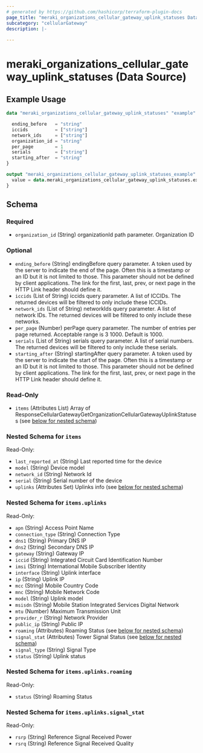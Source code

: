 ```yaml
---
# generated by https://github.com/hashicorp/terraform-plugin-docs
page_title: "meraki_organizations_cellular_gateway_uplink_statuses Data Source - terraform-provider-meraki"
subcategory: "cellularGateway"
description: |-
  
---
```


# meraki_organizations_cellular_gateway_uplink_statuses (Data Source)



## Example Usage

```terraform
data "meraki_organizations_cellular_gateway_uplink_statuses" "example" {

  ending_before   = "string"
  iccids          = ["string"]
  network_ids     = ["string"]
  organization_id = "string"
  per_page        = 1
  serials         = ["string"]
  starting_after  = "string"
}

output "meraki_organizations_cellular_gateway_uplink_statuses_example" {
  value = data.meraki_organizations_cellular_gateway_uplink_statuses.example.items
}
```

<!-- schema generated by tfplugindocs -->
## Schema

### Required

- `organization_id` (String) organizationId path parameter. Organization ID

### Optional

- `ending_before` (String) endingBefore query parameter. A token used by the server to indicate the end of the page. Often this is a timestamp or an ID but it is not limited to those. This parameter should not be defined by client applications. The link for the first, last, prev, or next page in the HTTP Link header should define it.
- `iccids` (List of String) iccids query parameter. A list of ICCIDs. The returned devices will be filtered to only include these ICCIDs.
- `network_ids` (List of String) networkIds query parameter. A list of network IDs. The returned devices will be filtered to only include these networks.
- `per_page` (Number) perPage query parameter. The number of entries per page returned. Acceptable range is 3 1000. Default is 1000.
- `serials` (List of String) serials query parameter. A list of serial numbers. The returned devices will be filtered to only include these serials.
- `starting_after` (String) startingAfter query parameter. A token used by the server to indicate the start of the page. Often this is a timestamp or an ID but it is not limited to those. This parameter should not be defined by client applications. The link for the first, last, prev, or next page in the HTTP Link header should define it.

### Read-Only

- `items` (Attributes List) Array of ResponseCellularGatewayGetOrganizationCellularGatewayUplinkStatuses (see [below for nested schema](#nestedatt--items))

<a id="nestedatt--items"></a>
### Nested Schema for `items`

Read-Only:

- `last_reported_at` (String) Last reported time for the device
- `model` (String) Device model
- `network_id` (String) Network Id
- `serial` (String) Serial number of the device
- `uplinks` (Attributes Set) Uplinks info (see [below for nested schema](#nestedatt--items--uplinks))

<a id="nestedatt--items--uplinks"></a>
### Nested Schema for `items.uplinks`

Read-Only:

- `apn` (String) Access Point Name
- `connection_type` (String) Connection Type
- `dns1` (String) Primary DNS IP
- `dns2` (String) Secondary DNS IP
- `gateway` (String) Gateway IP
- `iccid` (String) Integrated Circuit Card Identification Number
- `imsi` (String) International Mobile Subscriber Identity
- `interface` (String) Uplink interface
- `ip` (String) Uplink IP
- `mcc` (String) Mobile Country Code
- `mnc` (String) Mobile Network Code
- `model` (String) Uplink model
- `msisdn` (String) Mobile Station Integrated Services Digital Network
- `mtu` (Number) Maximum Transmission Unit
- `provider_r` (String) Network Provider
- `public_ip` (String) Public IP
- `roaming` (Attributes) Roaming Status (see [below for nested schema](#nestedatt--items--uplinks--roaming))
- `signal_stat` (Attributes) Tower Signal Status (see [below for nested schema](#nestedatt--items--uplinks--signal_stat))
- `signal_type` (String) Signal Type
- `status` (String) Uplink status

<a id="nestedatt--items--uplinks--roaming"></a>
### Nested Schema for `items.uplinks.roaming`

Read-Only:

- `status` (String) Roaming Status


<a id="nestedatt--items--uplinks--signal_stat"></a>
### Nested Schema for `items.uplinks.signal_stat`

Read-Only:

- `rsrp` (String) Reference Signal Received Power
- `rsrq` (String) Reference Signal Received Quality
